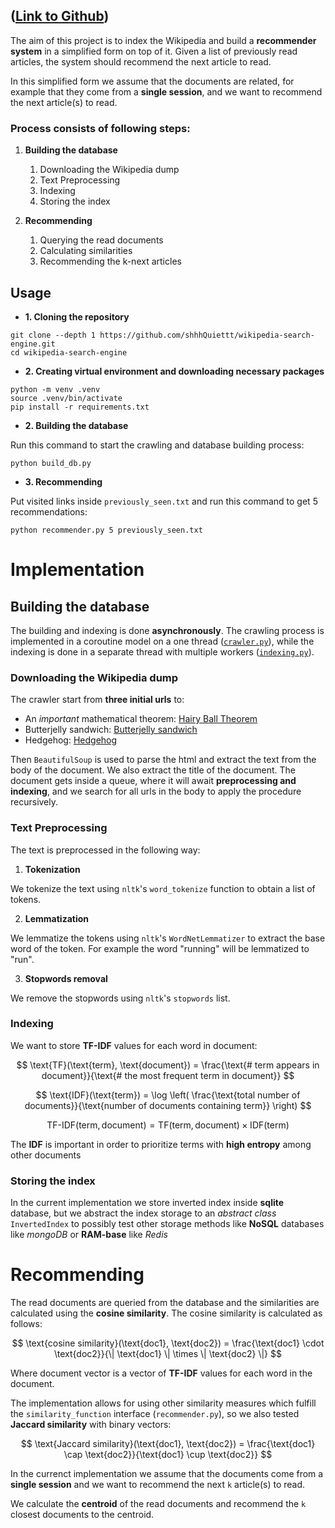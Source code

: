 ## ([Link to Github](https://github.com/shhhQuiettt/wikipedia-search-engine))

The aim of this project is to index the Wikipedia and build a **recommender system** in a simplified form on top of it.
Given a list of previously read articles, the system should recommend the next article to read.

In this simplified form we assume that the documents are related, for example that they come from a **single session**, and we want to recommend the next article(s) to read.

### Process consists of following steps:

1. **Building the database**

   1. Downloading the Wikipedia dump
   2. Text Preprocessing
   3. Indexing
   4. Storing the index

2. **Recommending**
   1. Querying the read documents
   2. Calculating similarities
   3. Recommending the k-next articles

## Usage

- **1. Cloning the repository**

```
git clone --depth 1 https://github.com/shhhQuiettt/wikipedia-search-engine.git
cd wikipedia-search-engine

```

- **2. Creating virtual environment and downloading necessary packages**

```
python -m venv .venv
source .venv/bin/activate
pip install -r requirements.txt
```

- **2. Building the database**

Run this command to start the crawling and database building process:

```
python build_db.py
```

- **3. Recommending**

Put visited links inside `previously_seen.txt` and run this command to get 5 recommendations:

```
python recommender.py 5 previously_seen.txt
```

# Implementation

## Building the database

The building and indexing is done **asynchronously**. The crawling process is implemented in a coroutine model on a one thread ([`crawler.py`](https://github.com/shhhQuiettt/wikipedia-search-engine/blob/main/crawler.py)), while the indexing is done in a separate thread with multiple workers ([`indexing.py`](https://github.com/shhhQuiettt/wikipedia-search-engine/blob/main/indexing.py)).

### Downloading the Wikipedia dump

The crawler start from **three initial urls** to:

- An _important_ mathematical theorem: [Hairy Ball Theorem](https://en.wikipedia.org/wiki/Hairy_ball_theorem)
- Butterjelly sandwich: [Butterjelly sandwich](https://en.wikipedia.org/wiki/Butterjelly_sandwich)
- Hedgehog: [Hedgehog](https://en.wikipedia.org/wiki/Hedgehog)

Then `BeautifulSoup` is used to parse the html and extract the text from the body of the document. We also extract the title of the document. The document gets inside a queue, where it will await **preprocessing and indexing**, and we search for all urls in the body to apply the procedure recursively.

### Text Preprocessing

The text is preprocessed in the following way:

1. **Tokenization**

We tokenize the text using `nltk`'s `word_tokenize` function to obtain a list of tokens.

2. **Lemmatization**

We lemmatize the tokens using `nltk`'s `WordNetLemmatizer` to extract the base word of the token.
For example the word "running" will be lemmatized to "run".

3. **Stopwords removal**

We remove the stopwords using `nltk`'s `stopwords` list.

### Indexing

We want to store **TF-IDF** values for each word in document:

$$ \text{TF}(\text{term}, \text{document}) = \frac{\text{# term appears in document}}{\text{# the most frequent term in document}} $$

$$ \text{IDF}(\text{term}) = \log \left( \frac{\text{total number of documents}}{\text{number of documents containing term}} \right) $$

$$ \text{TF-IDF}(\text{term}, \text{document}) = \text{TF}(\text{term}, \text{document}) \times \text{IDF}(\text{term}) $$

The **IDF** is important in order to prioritize terms with **high entropy** among other documents

### Storing the index

In the current implementation we store inverted index inside **sqlite** database, but we abstract the index storage to an _abstract class_ `InvertedIndex` to possibly test other storage methods like **NoSQL** databases like _mongoDB_ or **RAM-base** like _Redis_

# Recommending

The read documents are queried from the database and the similarities are calculated using the **cosine similarity**. The cosine similarity is calculated as follows:

$$ \text{cosine similarity}(\text{doc1}, \text{doc2}) = \frac{\text{doc1} \cdot \text{doc2}}{\| \text{doc1} \| \times \| \text{doc2} \|} $$

Where document vector is a vector of **TF-IDF** values for each word in the document.

The implementation allows for using other similarity measures which fulfill the `similarity_function` interface (`recommender.py`), so we also tested **Jaccard similarity** with binary vectors:

$$ \text{Jaccard similarity}(\text{doc1}, \text{doc2}) = \frac{\text{doc1} \cap \text{doc2}}{\text{doc1} \cup \text{doc2}} $$

In the currenct implementation we assume that the documents come from a **single session** and we want to recommend the next `k` article(s) to read.

We calculate the **centroid** of the read documents and recommend the `k` closest documents to the centroid.
